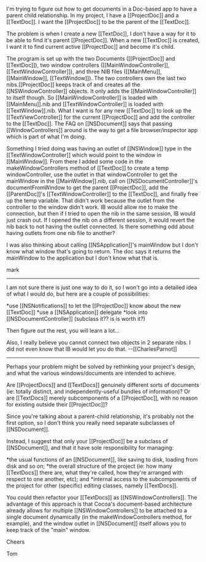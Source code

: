 I'm trying to figure out how to get documents in a Doc-based app to have a parent child relationship.  In my project, I have a [[ProjectDoc]] and a [[TextDoc]].  I want the [[ProjectDoc]] to be the parent of the [[TextDoc]].

The problem is when I create a new [[TextDoc]], I don't have a way for it to be able to find it's parent [[ProjectDoc]].  When a new [[TextDoc]] is created, I want it to find current active [[ProjectDoc]] and become it's child.

The program is set up with the two Documents ([[ProjectDoc]] and [[TextDoc]]), two window controllers ([[MainWindowController]], [[TextWindowController]]), and three NIB files ([[MainMenu]], [[MainWindow]], [[TextWindow]]).  The two controllers own the last two nibs.[[ProjectDoc]] keeps track of and creates all the [[NSWindowController]] objects.  It only adds the [[MainWindowController]] to itself though.  So [[MainWindowController]] is loaded with [[MainMenu]].nib and [[TextWindowController]] is loaded with [[TextWindow]].nib.  What I want is for any new [[TextDoc]] to look up the [[TextViewController]] for the current [[ProjectDoc]] and add the controller to the [[TextDoc]].  The FAQ on [[NSDocument]] says that passing [[WindowControllers]] around is the way to get a file browser/inspector app which is part of what I'm doing.

Something I tried doing was having an outlet of [[NSWindow]] type in the [[TextWindowController]] which would point to the window in [[MainWindow]].  From there I added some code in the makeWindowControllers method of [[TextDoc]] to create a temp windowController, use the outlet in that windowController to get the mainWindow in the [[MainWindow]].nib, call on [[NSDocumentController]]'s documentFromWindow to get the parent [[ProjectDoc]], add the [[ParentDoc]]'s [[TextWindowController]] to the [[TextDoc]], and finally free up the temp variable.  That didn't work because the outlet from the controller to the window didn't work.  IB would allow me to make the connection, but then if I tried to open the nib in the same session, IB would just crash out.  If I opened the nib on a different session, it would revert the nib back to not having the outlet connected.  Is there something odd about having outlets from one nib file to another?

I was also thinking about calling [[NSApplication]]'s mainWindow but I don't know what window that's going to return.  The doc says it returns the mainWindow to the application but I don't know what that is.

mark

----
I am not sure there is just one way to do it, so I won't go into a detailed idea of what I would do, but here are a couple of possibilities:

*use [[NSNotifications]] to let the [[ProjectDoc]] know about the new [[TextDoc]]
*use a [[NSApplication]] delegate
*look into [[NSDocumentController]] (subclass it?? is is worth it?)

Then figure out the rest, you will learn a lot...

Also, I really believe you cannot connect two objects in 2 separate nibs. I did not even know that IB would let you do that. --[[CharlesParnot]]

----
Perhaps your problem might be solved by rethinking your project's design, and what the various windows/documents are intended to achieve.

Are [[ProjectDocs]] and [[TextDocs]] genuinely different sorts of documents (ie: totally distinct, and independently-useful bundles of information)? Or are [[TextDocs]] merely subcomponents of a [[ProjectDoc]], with no reason for existing outside their [[ProjectDoc]]?

Since you're talking about a parent-child relationship, it's probably not the first option, so I don't think you really need separate subclasses of [[NSDocument]].

Instead, I suggest that only your [[ProjectDoc]] be a subclass of [[NSDocument]], and that it have sole responsibility for managing:

*the usual functions of an [[NSDocument]], like saving to disk, loading from disk and so on;
*the overall structure of the project (ie: how many [[TextDocs]] there are, what they're called, how they're arranged with respect to one another, etc); and
*internal access to the subcomponents of the project for other (specific) editing classes, namely [[TextDocs]].

You could then refactor your [[TextDocs]] as [[NSWindowControllers]]. The advantage of this approach is that Cocoa's document-based architecture already allows for multiple [[NSWindowControllers]] to be attached to a single document dynamically (in the makeWindowControllers method, for example), and the window outlet in [[NSDocument]] itself allows you to keep track of the "main" window.

Cheers

Tom